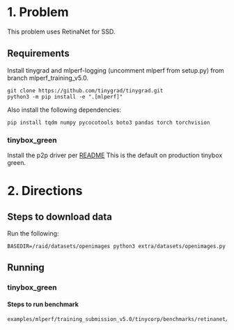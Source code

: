 # 1. Problem

This problem uses RetinaNet for SSD.

## Requirements

Install tinygrad and mlperf-logging (uncomment mlperf from setup.py) from branch mlperf_training_v5.0.
```
git clone https://github.com/tinygrad/tinygrad.git
python3 -m pip install -e ".[mlperf]"
```

Also install the following dependencies:
```
pip install tqdm numpy pycocotools boto3 pandas torch torchvision
```

### tinybox_green
Install the p2p driver per [README](https://github.com/tinygrad/open-gpu-kernel-modules/blob/550.54.15-p2p/README.md)
This is the default on production tinybox green.

# 2. Directions

## Steps to download data

Run the following:
```
BASEDIR=/raid/datasets/openimages python3 extra/datasets/openimages.py
```

## Running

### tinybox_green

#### Steps to run benchmark
```
examples/mlperf/training_submission_v5.0/tinycorp/benchmarks/retinanet/implementations/tinybox_green/run_and_time.sh
```
